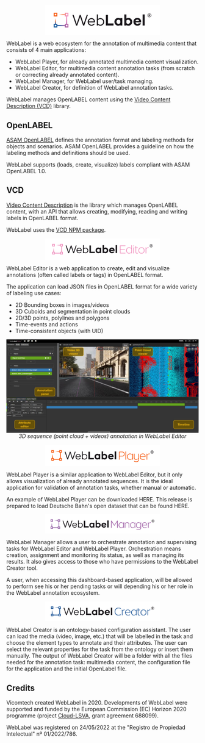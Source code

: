 <img src="https://raw.githubusercontent.com/Vicomtech/weblabel/main/docs/logo/main_logo_white.svg" width="300" style="display: block;  margin-left: auto;   margin-right: auto" />

WebLabel is a web ecosystem for the annotation of multimedia content that consists of 4 main applications:
- WebLabel Player, for already annotated multimedia content visualization.
- WebLabel Editor, for multimedia content annotation tasks (from scratch or correcting already annotated content).
- WebLabel Manager, for WebLabel user/task managing.
- WebLabel Creator, for definition of WebLabel annotation tasks.

WebLabel manages OpenLABEL content using the [Video Content Description (VCD)](https://github.com/Vicomtech/video-content-description-VCD) library.

## OpenLABEL

[ASAM OpenLABEL](https://www.asam.net/standards/detail/openlabel/) defines the annotation format and labeling methods for objects and scenarios. ASAM OpenLABEL provides a guideline on how the labeling methods and definitions should be used.

WebLabel supports (loads, create, visualize) labels compliant with ASAM OpenLABEL 1.0.

## VCD

[Video Content Description](https://github.com/Vicomtech/video-content-description-VCD) is the library which manages OpenLABEL content, with an API that allows creating, modifying, reading and writing labels in OpenLABEL format.

WebLabel uses the [VCD NPM package](https://www.npmjs.com/package/vcd-ts).


<img src="https://raw.githubusercontent.com/Vicomtech/weblabel/main/docs/logo/editor_logo_white.svg" width="300" style="display: block;  margin-left: auto;   margin-right: auto" />

WebLabel Editor is a web application to create, edit and visualize annotations (often called labels or tags) in OpenLABEL format.

The application can load JSON files in OpenLABEL format for a wide variety of labeling use cases:

* 2D Bounding boxes in images/videos
* 3D Cuboids and segmentation in point clouds
* 2D/3D points, polylines and polygons
* Time-events and actions
* Time-consistent objects (with UID)
<p align="center">
<img src="https://raw.githubusercontent.com/Vicomtech/weblabel/main/docs/WebLabel-UI.JPG" width="600" style="display: block;  margin-left: auto;   margin-right: auto" />
<em>3D sequence (point cloud + videos) annotation in WebLabel Editor</em>
</p>
<img src="https://raw.githubusercontent.com/Vicomtech/weblabel/main/docs/logo/player_logo_white.svg" width="300" style="display: block;  margin-left: auto;   margin-right: auto" />

WebLabel Player is a similar application to WebLabel Editor, but it only allows visualization of already annotated sequences. It is the ideal application for validation of annotation tasks, whether manual or automatic.

An example of WebLabel Player can be downloaded HERE. This release is prepared to load Deutsche Bahn's open dataset that can be found HERE.


<img src="https://raw.githubusercontent.com/Vicomtech/weblabel/main/docs/logo/manager_logo_white.svg" width="300" style="display: block;  margin-left: auto;   margin-right: auto" />

WebLabel Manager allows a user to orchestrate annotation and supervising tasks for WebLabel Editor and WebLabel Player. Orchestration means creation, assignment and monitoring its status, as well as managing its results. It also gives access to those who have permissions to the WebLabel Creator tool.

A user, when accessing this dashboard-based application, will be allowed to perform see his or her pending tasks or will depending his or her role in the WebLabel annotation ecosystem.

<img src="https://raw.githubusercontent.com/Vicomtech/weblabel/main/docs/logo/creator_logo_white.svg" width="300" style="display: block;  margin-left: auto;   margin-right: auto" />

WebLabel Creator is an ontology-based configuration assistant. The user can load the media (video, image, etc.) that will be labelled in the task and choose the element types to annotate and their attributes. The user can select the relevant properties for the task from the ontology or insert them manually.
The output of WebLabel Creator will be a folder with all the files needed for the annotation task: multimedia content, the configuration file for the application and the initial OpenLabel file.

## Credits

Vicomtech created WebLabel in 2020. Developments of WebLabel were supported and funded by the European Commission (EC) Horizon 2020 programme (project [Cloud-LSVA](http://cloud-lsva.eu), grant agreement 688099).

WebLabel was registered on 24/05/2022 at the "Registro de Propiedad Intelectual" nº 01/2022/786.






